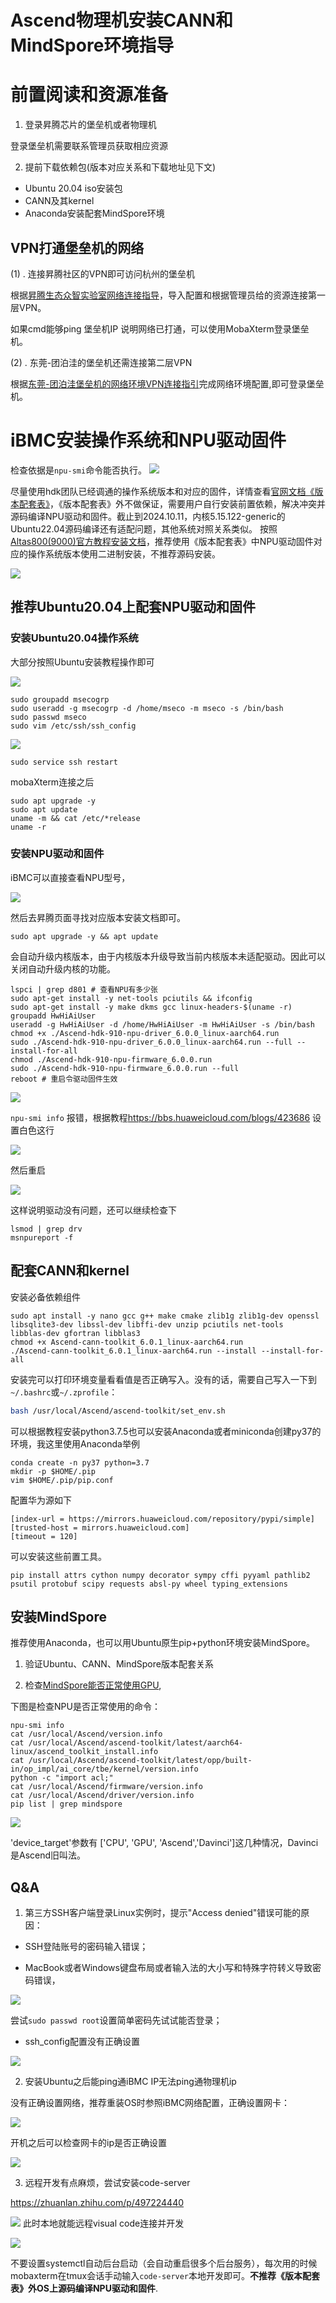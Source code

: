 # Ascend物理机安装CANN和MindSpore环境指导


# 前置阅读和资源准备

1. 登录昇腾芯片的堡垒机或者物理机

登录堡垒机需要联系管理员获取相应资源

2. 提前下载依赖包(版本对应关系和下载地址见下文)
- Ubuntu 20.04 iso安装包
- CANN及其kernel
- Anaconda安装配套MindSpore环境

## VPN打通堡垒机的网络

(1) . 连接昇腾社区的VPN即可访问杭州的堡垒机

根据[昇腾生态众智实验室网络连接指导](https://gitee.com/ascend/docs-openmind/blob/master/guide/common/tutorials/%E6%98%87%E8%85%BE%E7%94%9F%E6%80%81%E4%BC%97%E6%99%BA%E5%AE%9E%E9%AA%8C%E5%AE%A4%E7%BD%91%E7%BB%9C%E8%BF%9E%E6%8E%A5%E6%8C%87%E5%AF%BC.md)，导入配置和根据管理员给的资源连接第一层VPN。

如果cmd能够ping 堡垒机IP 说明网络已打通，可以使用MobaXterm登录堡垒机。

(2) . 东莞-团泊洼的堡垒机还需连接第二层VPN

根据[东莞-团泊洼堡垒机的网络环境VPN连接指引](https://docs.qq.com/doc/DRXlJSU9vdWlLd25C)完成网络环境配置,即可登录堡垒机。

# iBMC安装操作系统和NPU驱动固件
检查依据是`npu-smi`命令能否执行。
![](./images/media/image1.png)

尽量使用hdk团队已经调通的操作系统版本和对应的固件，详情查看[官网文档《版本配套表》](https://support.huawei.com/enterprise/zh/doc/EDOC1100332523/2ff3e934)，《版本配套表》外不做保证，需要用户自行安装前置依赖，解决冲突并源码编译NPU驱动和固件。截止到2024.10.11，内核5.15.122-generic的Ubuntu22.04源码编译还有适配问题，其他系统对照关系类似。
按照[Altas800(9000)官方教程安装文档](https://www.hiascend.com/document/detail/zh/quick-installation/22.0.0/quickinstg/800_9000/quickinstg_800_9000_Arm_0002.html)，推荐使用《版本配套表》中NPU驱动固件对应的操作系统版本使用二进制安装，不推荐源码安装。

![](./images/media/image2.png)

## 推荐Ubuntu20.04上配套NPU驱动和固件

### 安装Ubuntu20.04操作系统

大部分按照Ubuntu安装教程操作即可

![](./images/media/image3.png)

```
sudo groupadd msecogrp
sudo useradd -g msecogrp -d /home/mseco -m mseco -s /bin/bash
sudo passwd mseco
sudo vim /etc/ssh/ssh_config
```

![](./images/media/image4.png)

```
sudo service ssh restart
```

mobaXterm连接之后

```
sudo apt upgrade -y
sudo apt update
uname -m && cat /etc/*release
uname -r
```

### 安装NPU驱动和固件

iBMC可以直接查看NPU型号，

![](./images/media/image5.png)

然后去昇腾页面寻找对应版本安装文档即可。

```
sudo apt upgrade -y && apt update
```

会自动升级内核版本，由于内核版本升级导致当前内核版本未适配驱动。因此可以关闭自动升级内核的功能。

```
lspci | grep d801 # 查看NPU有多少张
sudo apt-get install -y net-tools pciutils && ifconfig
sudo apt-get install -y make dkms gcc linux-headers-$(uname -r)
groupadd HwHiAiUser
useradd -g HwHiAiUser -d /home/HwHiAiUser -m HwHiAiUser -s /bin/bash
chmod +x ./Ascend-hdk-910-npu-driver_6.0.0_linux-aarch64.run
sudo ./Ascend-hdk-910-npu-driver_6.0.0_linux-aarch64.run --full --install-for-all
chmod ./Ascend-hdk-910-npu-firmware_6.0.0.run
sudo ./Ascend-hdk-910-npu-firmware_6.0.0.run --full
reboot # 重启令驱动固件生效
```

![](./images/media/image6.png)

`npu-smi info` 报错，根据教程<https://bbs.huaweicloud.com/blogs/423686>
设置白色这行

![](./images/media/image7.png)

然后重启

![](./images/media/image8.png)

这样说明驱动没有问题，还可以继续检查下

```
lsmod | grep drv
msnpureport -f
```

## 配套CANN和kernel

安装必备依赖组件

```
sudo apt install -y nano gcc g++ make cmake zlib1g zlib1g-dev openssl
libsqlite3-dev libssl-dev libffi-dev unzip pciutils net-tools
libblas-dev gfortran libblas3
chmod +x Ascend-cann-toolkit_6.0.1_linux-aarch64.run
./Ascend-cann-toolkit_6.0.1_linux-aarch64.run --install --install-for-all
```

安装完可以打印环境变量看看值是否正确写入。没有的话，需要自己写入一下到`~/.bashrc`或`~/.zprofile`：

```bash
bash /usr/local/Ascend/ascend-toolkit/set_env.sh
```

可以根据教程安装python3.7.5也可以安装Anaconda或者miniconda创建py37的环境，我这里使用Anaconda举例

```
conda create -n py37 python=3.7
mkdir -p $HOME/.pip
vim $HOME/.pip/pip.conf
```

配置华为源如下

```
[index-url = https://mirrors.huaweicloud.com/repository/pypi/simple]
[trusted-host = mirrors.huaweicloud.com]
[timeout = 120]
```

可以安装这些前置工具。

```
pip install attrs cython numpy decorator sympy cffi pyyaml pathlib2
psutil protobuf scipy requests absl-py wheel typing_extensions
```

## 安装MindSpore

推荐使用Anaconda，也可以用Ubuntu原生pip+python环境安装MindSpore。

<!-- -->

1. 验证Ubuntu、CANN、MindSpore版本配套关系

2. 检查[MindSpore能否正常使用GPU](https://blog.csdn.net/Areigninhell/article/details/111683915),

下图是检查NPU是否正常使用的命令：

```
npu-smi info
cat /usr/local/Ascend/version.info
cat /usr/local/Ascend/ascend-toolkit/latest/aarch64-linux/ascend_toolkit_install.info
cat /usr/local/Ascend/ascend-toolkit/latest/opp/built-in/op_impl/ai_core/tbe/kernel/version.info
python -c "import acl;"
cat /usr/local/Ascend/firmware/version.info
cat /usr/local/Ascend/driver/version.info
pip list | grep mindspore
```

![](./images/media/image9.png)

'device_target'参数有 \['CPU', 'GPU', 'Ascend','Davinci'\]这几种情况，Davinci是Ascend旧叫法。

## Q&A

1) 第三方SSH客户端登录Linux实例时，提示"Access denied"错误可能的原因：
- SSH登陆账号的密码输入错误；

- MacBook或者Windows键盘布局或者输入法的大小写和特殊字符转义导致密码错误，

![](./images/media/image10.png)

尝试`sudo passwd root`设置简单密码先试试能否登录；

- ssh_config配置没有正确设置

![](./images/media/image4.png)

2) 安装Ubuntu之后能ping通iBMC IP无法ping通物理机ip

没有正确设置网络，推荐重装OS时参照iBMC网络配置，正确设置网卡：

![](./images/media/image11.png)

开机之后可以检查网卡的ip是否正确设置

![](./images/media/image12.png)

3) 远程开发有点麻烦，尝试安装code-server

<https://zhuanlan.zhihu.com/p/497224440>

![](./images/media/image13.png)
此时本地就能远程visual code连接并开发

![](./images/media/image14.png)

不要设置systemctl自动后台启动（会自动重启很多个后台服务），每次用的时候mobaxterm在tmux会话手动输入`code-server`本地开发即可。**不推荐《版本配套表》外OS上源码编译NPU驱动和固件**.
